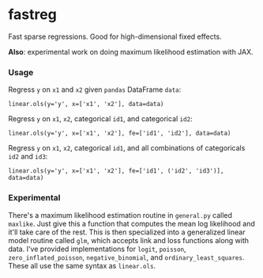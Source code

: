 # fastreg

Fast sparse regressions. Good for high-dimensional fixed effects.

**Also**: experimental work on doing maximum likelihood estimation with JAX.

### Usage

Regress `y` on `x1` and `x2` given `pandas` DataFrame `data`:
```
linear.ols(y='y', x=['x1', 'x2'], data=data)
```

Regress `y` on `x1`, `x2`, categorical `id1`, and categorical `id2`:
```
linear.ols(y='y', x=['x1', 'x2'], fe=['id1', 'id2'], data=data)
```

Regress `y` on `x1`, `x2`, categorical `id1`, and all combinations of categoricals `id2` and `id3`:
```
linear.ols(y='y', x=['x1', 'x2'], fe=['id1', ('id2', 'id3')], data=data)
```

### Experimental

There's a maximum likelihood estimation routine in `general.py` called `maxlike`. Just give this a function that computes the mean log likelihood and it'll take care of the rest. This is then specialized into a generalized linear model routine called `glm`, which accepts link and loss functions along with data. I've provided implementations for `logit`, `poisson`, `zero_inflated_poisson`, `negative_binomial`, and `ordinary_least_squares`. These all use the same syntax as `linear.ols`.
